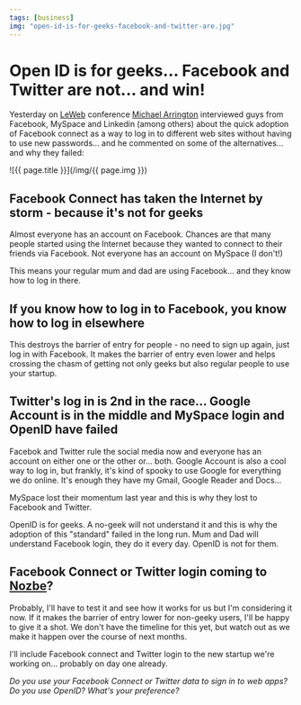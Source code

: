 ```yaml
---
tags: [business]
img: "open-id-is-for-geeks-facebook-and-twitter-are.jpg"
---
```


# Open ID is for geeks... Facebook and Twitter are not... and win!


Yesterday on [LeWeb](http://leweb.net) conference [Michael Arrington](http://techcrunch.com) interviewed guys from Facebook, MySpace and Linkedin (among others) about the quick adoption of Facebook connect as  a way to log in to different web sites without having to use new passwords... and he commented on some of the alternatives... and why they failed:

<!--More-->

![{{ page.title }}](/img/{{ page.img }})

## Facebook Connect has taken the Internet by storm - because it's not for geeks

Almost everyone has an account on Facebook. Chances are that many people started using the Internet because they wanted to connect to their friends via Facebook. Not everyone has an account on MySpace (I don't!)

This means your regular mum and dad are using Facebook... and they know how to log in there.

## If you know how to log in to Facebook, you know how to log in elsewhere

This destroys the barrier of entry for people - no need to sign up again, just log in with Facebook. It makes the barrier of entry even lower and helps crossing the chasm of getting not only geeks but also regular people to use your startup.

## Twitter's log in is 2nd in the race... Google Account is in the middle and MySpace login and OpenID have failed

Facebok and Twitter rule the social media now and everyone has an account on either one or the other or... both. Google Account is also a cool way to log in, but frankly, it's kind of spooky to use Google for everything we do online. It's enough they have my Gmail, Google Reader and Docs...

MySpace lost their momentum last year and this is why they lost to Facebook and Twitter.

OpenID is for geeks. A no-geek will not understand it and this is why the adoption of this "standard" failed in the long run. Mum and Dad will understand Facebook login, they do it every day. OpenID is not for them.

## Facebook Connect or Twitter login coming to [Nozbe](http://nozbe.com)?

Probably, I'll have to test it and see how it works for us but I'm considering it now. If it makes the barrier of entry lower for non-geeky users, I'll be happy to give it a shot. We don't have the timeline for this yet, but watch out as we make it happen over the course of next months.

I'll include Facebook connect and Twitter login to the new startup we're working on... probably on day one already.

_Do you use your Facebook Connect or Twitter data to sign in to web apps? Do you use OpenID? What's your preference?_



[n]: https://michael.gratis/nozbe
